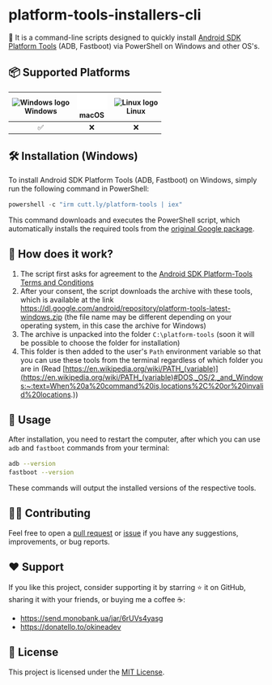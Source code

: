 # platform-tools-installers-cli

🚀 It is a command-line scripts designed to quickly install [Android SDK Platform Tools](https://developer.android.com/studio/releases/platform-tools) (ADB, Fastboot) via PowerShell on Windows and other OS's.

## 📦 Supported Platforms

| <div><img src="https://github.com/cli-stuff/dotload/assets/81070564/99544c04-51e7-41b5-95f7-0828cfc97617" alt="Windows logo" width="30"/></div> **Windows** | <div><img src="https://github.com/cli-stuff/dotload/raw/main/public/macos-light-logo.svg#gh-light-mode-only" alt="macOS logo" width="30"/><img src="https://github.com/cli-stuff/dotload/raw/main/public/macos-light-logo.svg#gh-dark-mode-only" alt="macOS logo" width="30"/></div> **macOS** | <div><img src="https://upload.wikimedia.org/wikipedia/commons/f/f1/Icons8_flat_linux.svg" alt="Linux logo" width="30"/></div> **Linux** |
| :-: | :-: | :-: |
| ✅ | ❌ | ❌ |

## 🛠️ Installation (Windows)

To install Android SDK Platform Tools (ADB, Fastboot) on Windows, simply run the following command in PowerShell:

```powershell
powershell -c "irm cutt.ly/platform-tools | iex"
```

This command downloads and executes the PowerShell script, which automatically installs the required tools from the [original Google package](https://dl.google.com/android/repository/platform-tools-latest-windows.zip).

## 🤔 How does it work?

1. The script first asks for agreement to the [Android SDK Platform-Tools Terms and Conditions](https://developer.android.com/studio/terms)
2. After your consent, the script downloads the archive with these tools, which is available at the link <https://dl.google.com/android/repository/platform-tools-latest-windows.zip> (the file name may be different depending on your operating system, in this case the archive for Windows)
3. The archive is unpacked into the folder `C:\platform-tools` (soon it will be possible to choose the folder for installation)
4. This folder is then added to the user's `Path` environment variable so that you can use these tools from the terminal regardless of which folder you are in (Read [https://en.wikipedia.org/wiki/PATH_(variable)](https://en.wikipedia.org/wiki/PATH_(variable)#DOS,_OS/2,_and_Windows:~:text=When%20a%20command%20is,locations%2C%20or%20invalid%20locations.))

## 🚀 Usage

After installation, you need to restart the computer, after which you can use `adb` and `fastboot` commands from your terminal:

```bash
adb --version
fastboot --version
```

These commands will output the installed versions of the respective tools.

## 🧑‍💻 Contributing

Feel free to open a [pull request](https://github.com/cli-stuff/platform-tools-installers-cli/pulls) or [issue](https://github.com/cli-stuff/platform-tools-installers-cli/issues) if you have any suggestions, improvements, or bug reports.

## ❤️ Support

If you like this project, consider supporting it by starring ⭐ it on GitHub, sharing it with your friends, or buying me a coffee ☕:

- <https://send.monobank.ua/jar/6rUVs4yasg>
- <https://donatello.to/okineadev>

## 📜 License

This project is licensed under the [MIT License](LICENSE).
